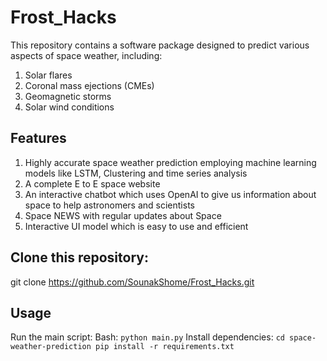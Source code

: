 # Frost_Hacks
This repository contains a software package designed to predict various aspects of space weather, including:
  1. Solar flares
  2. Coronal mass ejections (CMEs)
  3. Geomagnetic storms
  4. Solar wind conditions
## Features
   1. Highly accurate space weather prediction employing machine learning models like LSTM, Clustering and time series analysis 
   2. A complete E to E space website
   3. An interactive chatbot which uses OpenAI to give us information about space to help astronomers and scientists
   4. Space NEWS with regular updates about Space
   5. Interactive UI model which is easy to use and efficient
## Clone this repository:
   git clone https://github.com/SounakShome/Frost_Hacks.git
## Usage
Run the main script:
   Bash:
     ```python main.py```
    Install dependencies:
      ```cd space-weather-prediction
pip install -r requirements.txt```
